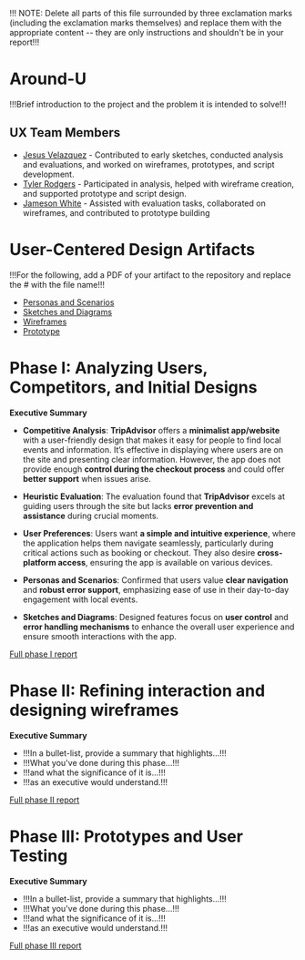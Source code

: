 !!! NOTE: Delete all parts of this file surrounded by three exclamation marks (including the exclamation marks themselves) and replace them with the appropriate content -- they are only instructions and shouldn't be in your report!!!

# Around-U

!!!Brief introduction to the project and the problem it is intended to solve!!!

## UX Team Members

* [Jesus Velazquez](https://jesus-portfolio-link.com) - Contributed to early sketches, conducted analysis and evaluations, and worked on wireframes, prototypes, and script development.
* [Tyler Rodgers](https://tyler-portfolio-link.com) - Participated in analysis, helped with wireframe creation, and supported prototype and script design.
* [Jameson White](https://jameson-portfolio-link.com) - Assisted with evaluation tasks, collaborated on wireframes, and contributed to prototype building

# User-Centered Design Artifacts
 
!!!For the following, add a PDF of your artifact to the repository and replace the # with the file name!!!

* [Personas and Scenarios](personas/)
* [Sketches and Diagrams](sketches/)
* [Wireframes](wireframes/)
* [Prototype](#)

# Phase I: Analyzing Users, Competitors, and Initial Designs

**Executive Summary**

* **Competitive Analysis**: **TripAdvisor** offers a **minimalist app/website** with a user-friendly design that makes it easy for people to find local events and information. It’s effective in displaying where users are on the site and presenting clear information. However, the app does not provide enough **control during the checkout process** and could offer **better support** when issues arise.

* **Heuristic Evaluation**: The evaluation found that **TripAdvisor** excels at guiding users through the site but lacks **error prevention and assistance** during crucial moments.

* **User Preferences**: Users want **a simple and intuitive experience**, where the application helps them navigate seamlessly, particularly during critical actions such as booking or checkout. They also desire **cross-platform access**, ensuring the app is available on various devices.

* **Personas and Scenarios**: Confirmed that users value **clear navigation** and **robust error support**, emphasizing ease of use in their day-to-day engagement with local events.

* **Sketches and Diagrams**: Designed features focus on **user control** and **error handling mechanisms** to enhance the overall user experience and ensure smooth interactions with the app.

[Full phase I report](phaseI/)

# Phase II: Refining interaction and designing wireframes

**Executive Summary**

* !!!In a bullet-list, provide a summary that highlights...!!!
* !!!What you've done during this phase...!!!
* !!!and what the significance of it is...!!!
* !!!as an executive would understand.!!!

[Full phase II report](phaseII/)

# Phase III: Prototypes and User Testing

**Executive Summary**

* !!!In a bullet-list, provide a summary that highlights...!!!
* !!!What you've done during this phase...!!!
* !!!and what the significance of it is...!!!
* !!!as an executive would understand.!!!

[Full phase III report](phaseIII/)
